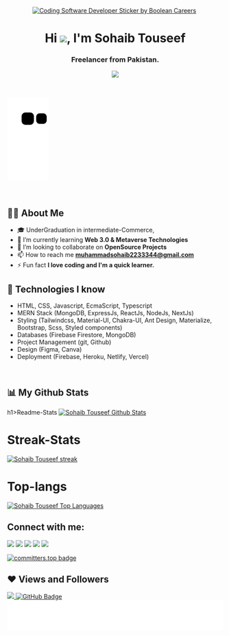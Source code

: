 
<p align="center">
<a href ="https://github.com/SohaibTouseef125"><img src="https://media2.giphy.com/media/cUAGuLiEcTBwRfkAQq/giphy.gif?cid=ecf05e474bjrlcjt6yc7w0t20djokbtl9i4e9iqkie9anv8i&amp;rid=giphy.gif&amp;ct=s" alt="Coding Software Developer Sticker by Boolean Careers" style="width: 350px; height: 250px; left: 0px; top: 0px;"></a>&nbsp
</p>


 <h1 align="center">Hi <img src="https://raw.githubusercontent.com/MartinHeinz/MartinHeinz/master/wave.gif" height="30px">, I'm Sohaib Touseef</h1>
 <h3 align="center">Freelancer from Pakistan.</h3>
 <p align="center">
<a href="https://github.com/SohaibTouseef125"><img src="https://readme-typing-svg.herokuapp.com/?lines=MERN%20Stack%20Developer;Web-Developer%20;and;%20Mobile%20App%20developer;Self-taught-Programmer;Node%20Js%20Developer;2%20years%20of%20coding%20experience;Always%20learning%20new%20things&font=Fira%20Code&center=true&width=440&height=45&color=0844a3&vCenter=true&size=22"></a>
</p>
 
 <br/>
 
   ![Snake animation](https://github.com/rafaballerini/rafaballerini/blob/output/github-contribution-grid-snake.svg)


<br/>

 ## 🙋‍♂️ About Me

- 🎓 UnderGraduation in intermediate-Commerce,
- 🌱 I’m currently learning **Web 3.0 & Metaverse Technologies**
- 👯 I’m looking to collaborate on **OpenSource Projects**
- 📫 How to reach me **muhammadsohaib2233344@gmail.com**
- ⚡ Fun fact **I love coding and I'm a quick learner.**
 
 
 
 ## 🚀 Technologies I know

- HTML, CSS, Javascript, EcmaScript, Typescript
- MERN Stack (MongoDB, ExpressJs, ReactJs, NodeJs, NextJs)
- Styling (Tailwindcss, Material-UI, Chakra-UI, Ant Design, Materialize, Bootstrap, Scss, Styled components)
- Databases (Firebase Firestore, MongoDB)
- Project Management (git, Github)
- Design (Figma, Canva)
- Deployment (Firebase, Heroku, Netlify, Vercel)
<br/>
 

 
 ## 📊 My Github Stats
 
 h1>Readme-Stats</h1>
    <a href="https://github.com/SohaibTouseef125"><img alt="Sohaib Touseef Github Stats" src="https://github-readme-stats.vercel.app/api?username=SohaibTouseef125&show_icons=true&theme=radical" /></a>
   
  <h1>Streak-Stats</h1>
    <a href="https://github.com/SohaibTouseef125">
        <img title="🔥 Get streak stats for your profile at git.io/streak-stats" alt="Sohaib Touseef streak" src="https://github-readme-streak-stats.herokuapp.com/?user=SohaibTouseef125&theme=radical"/>
    </a>
       
  <h1>Top-langs</h1>
  <a href="https://github.com/SohaibTouseef125"><img alt="Sohaib Touseef Top Languages" src="https://github-readme-stats.vercel.app/api/top-langs?username=SohaibTouseef125&show_icons=true&locale=en&layout=compact&theme=radical" /></a>
  <br/>
  

## Connect with me:
<p align="left">

<a href = "https://www.linkedin.com/in/sohaib-touseef-12a7b628a/" target="_blank" ><img src="https://img.icons8.com/fluent/48/000000/linkedin.png" /></a>
<a href = "https://www.facebook.com/SohaibTouseef" target="_blank"><img src="https://img.icons8.com/color/48/000000/facebook.png"/></a>
<a href = "https://www.instagram.com/sohaibatouseef/" target="_blank"><img src="https://img.icons8.com/?&id=32323&format=png&color=000000"/></a>
<a href = "https://www.npmjs.com/settings/m6sohaib/packages" target="_blank"><img src="https://img.icons8.com/?&id=24895&format=png&color=000000"/></a>
<a href = "https://linktr.ee/sohaibtouseef#371721449" target="_blank"><img src="https://img.icons8.com/?&id=GfTOMrwiax2M&format=png&color=000000"/></a>

</p>

[![committers.top badge](https://user-badge.committers.top/pakistan/SohaibTouseef125.svg)](https://user-badge.committers.top/pakistan/SohaibTouseef125)


## ❤ Views and Followers
<a href="https://github.com/SohaibTouseef125">
    <img src="https://komarev.com/ghpvc/?username=SohaibTouseef125">
</a>
<a href="https://github.com/SohaibTouseef125?tab=following"><img src="https://img.shields.io/github/followers/SohaibTouseef125?label=Followers&style=social" alt="GitHub Badge"></a>


 <br/>

 <img align='center'  height="70" alt="Thanks" width="100%" src="./Thanks (1).svg"/>  

